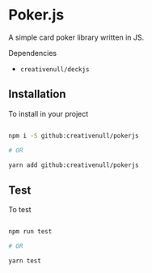 # Poker.js
A simple card poker library written in JS.

Dependencies

+ `creativenull/deckjs`

## Installation
To install in your project

```sh
npm i -S github:creativenull/pokerjs
# OR
yarn add github:creativenull/pokerjs
```

## Test
To test

```sh
npm run test
# OR
yarn test
```
